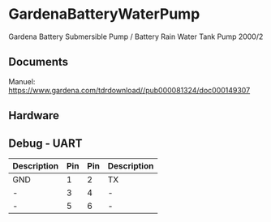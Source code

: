 # GardenaBatteryWaterPump
Gardena Battery Submersible Pump / Battery Rain Water Tank Pump 2000/2
## Documents
Manuel: https://www.gardena.com/tdrdownload//pub000081324/doc000149307

## Hardware

## Debug - UART
| Description | Pin | Pin | Description |
| --- | --- | --- | --- |
| GND | 1 | 2 | TX |
| - | 3 | 4 | - |
| - | 5 | 6 | - |
